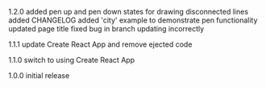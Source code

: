 1.2.0
	added pen up and pen down states for drawing disconnected lines
 	added CHANGELOG
 	added 'city' example to demonstrate pen functionality
 	updated page title
 	fixed bug in branch updating incorrectly

1.1.1
	update Create React App and remove ejected code

1.1.0
	switch to using Create React App

1.0.0
	initial release
